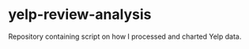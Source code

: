 yelp-review-analysis
====================

Repository containing script on how I processed and charted Yelp data.
